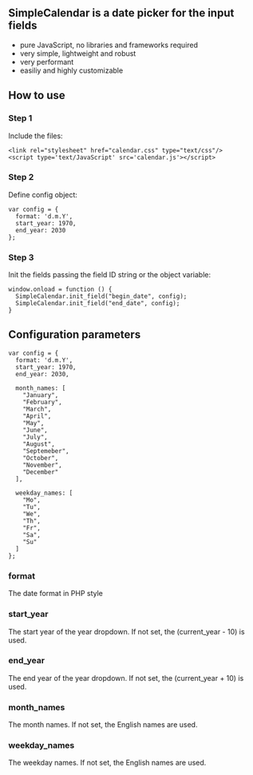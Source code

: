 ## SimpleCalendar is a date picker for the input fields

- pure JavaScript, no libraries and frameworks required
- very simple, lightweight and robust
- very performant
- easiliy and highly customizable

## How to use

### Step 1

Include the files:

```
<link rel="stylesheet" href="calendar.css" type="text/css"/>
<script type='text/JavaScript' src='calendar.js'></script>
```

### Step 2

Define config object:

```
var config = {
  format: 'd.m.Y',
  start_year: 1970,
  end_year: 2030
};
```

### Step 3

Init the fields passing the field ID string or the object variable:

```
window.onload = function () {
  SimpleCalendar.init_field("begin_date", config);
  SimpleCalendar.init_field("end_date", config);
}
```

## Configuration parameters

```
var config = {
  format: 'd.m.Y',
  start_year: 1970,
  end_year: 2030,
  
  month_names: [
    "January",
    "February",
    "March",
    "April",
    "May",
    "June",
    "July",
    "August",
    "Septemeber",
    "October",
    "November",
    "December"
  ],
  
  weekday_names: [
    "Mo",
    "Tu",
    "We",
    "Th",
    "Fr",
    "Sa",
    "Su"
  ]
};
```

### format
The date format in PHP style

### start_year
The start year of the year dropdown. If not set, the (current_year - 10) is used.

### end_year
The end year of the year dropdown. If not set, the (current_year + 10) is used.

### month_names
The month names. If not set, the English names are used.

### weekday_names
The weekday names. If not set, the English names are used.

